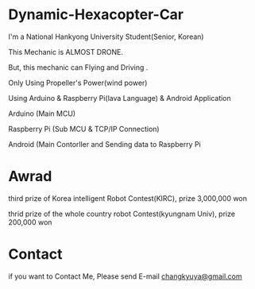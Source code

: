 # Dynamic-Hexacopter-Car



I'm a National Hankyong University Student(Senior, Korean)

This Mechanic is ALMOST DRONE. 

But, this mechanic can Flying and Driving .

Only Using Propeller's Power(wind power)

Using Arduino & Raspberry Pi(lava Language) & Android Application

Arduino (Main MCU)


Raspberry Pi (Sub MCU & TCP/IP Connection)


Android (Main Contorller and Sending data to Raspberry Pi

# Awrad

third prize of Korea intelligent Robot Contest(KIRC), prize 3,000,000 won


thrid prize of the whole country robot Contest(kyungnam Univ), prize 200,000 won

# Contact

if you want to Contact Me, 
Please send E-mail
changkyuya@gmail.com

